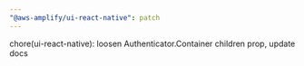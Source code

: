 ```yaml
---
"@aws-amplify/ui-react-native": patch
---
```


chore(ui-react-native): loosen Authenticator.Container children prop, update docs

